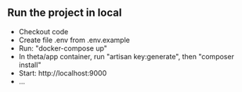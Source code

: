 ## Run the project in local
- Checkout code
- Create file .env from .env.example
- Run: "docker-compose up"
- In theta/app container, run "artisan key:generate", then "composer install"
- Start: http://localhost:9000
- ...
